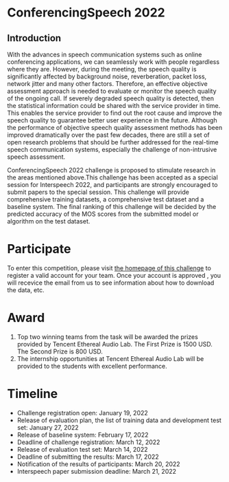 # ConferencingSpeech 2022

## Introduction
With the advances in speech communication systems such as online conferencing applications, we can seamlessly work with people regardless where they are. However, during the meeting, the speech quality is significantly affected by background noise, reverberation, packet loss, network jitter and many other factors. Therefore, an effective objective assessment approach is needed to evaluate or monitor the speech quality of the ongoing call. If severely degraded speech quality is detected, then the statistical information could be shared with the service provider in time. This enables the service provider to find out the root cause and improve the speech quality to guarantee better user experience in the future. Although the performance of objective speech quality assessment methods has been improved dramatically over the past few decades, there are still a set of open research problems that should be further addressed for the real-time speech communication systems, especially the challenge of non-intrusive speech assessment.

ConferencingSpeech 2022 challenge is proposed to stimulate research in the areas mentioned above.This challenge has  been accepted as a special session for Interspeech 2022, and participants are strongly encouraged to submit papers to the special session. This challenge will provide comprehensive training datasets, a comprehensive test dataset and a baseline system. The final ranking of this challenge will be decided by the predicted accuracy of the MOS scores from the submitted model or algorithm on the test dataset.

# Participate
 To enter this competition, please visit [the homepage of this challenge](https://tea-lab.qq.com/conferencingspeech-2022) to register a valid account for your team. Once your account is approved , you will recevice the email from us to see information about how to download the data, etc.
 
# Award 
1. Top two winning teams from the task will be awarded the prizes provided by Tencent Ethereal Audio Lab. The First Prize is 1500 USD. The Second Prize is 800 USD. 
2. The internship opportunities at Tencent Ethereal Audio Lab will be provided to the students with excellent performance.



# Timeline
  * Challenge registration open: January 19, 2022
  * Release of evaluation plan, the list of training data and development test set: January 27, 2022
  * Release of baseline system: February 17, 2022
  * Deadline of challenge registration: March 12, 2022
  *  Release of evaluation test set: March 14, 2022
  * Deadline of submitting the results: March 17, 2022
  * Notification of the results of participants: March 20, 2022
 * Interspeech paper submission deadline: March 21, 2022
